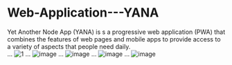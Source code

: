# Web-Application---YANA
Yet Another Node App (YANA) is s a progressive web application (PWA) that combines the features of web pages and mobile apps to provide access to a variety of aspects that people need daily.\
...
![1](https://user-images.githubusercontent.com/54022081/187419921-d5207736-8227-46cc-80b5-ff666e5735c4.PNG)
...
![image](https://user-images.githubusercontent.com/54022081/187420127-71cab3fe-0a18-40c1-b9d5-7c17b4369d30.png)
...
![image](https://user-images.githubusercontent.com/54022081/187420306-0730f87a-608f-4316-8290-e050614e454b.png)
...
![image](https://user-images.githubusercontent.com/54022081/187420708-6fb16424-e161-4637-8650-a47590f4bd6a.png)
...
![image](https://user-images.githubusercontent.com/54022081/187421075-71a8d5ce-3fc5-43b0-acef-5b01762dcd25.png)
